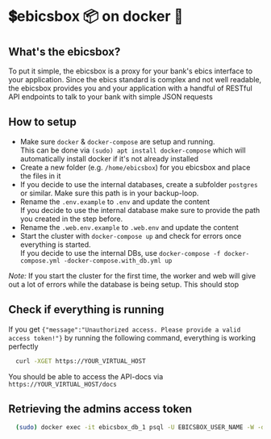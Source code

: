 # 💲ebicsbox 📦 on docker 🐳

## What's the ebicsbox?

To put it simple, the ebicsbox is a proxy for your bank's ebics interface to your application. Since the ebics standard is complex and not well readable, the ebicsbox provides you and your application with a handful of RESTful API endpoints to talk to your bank with simple JSON requests

## How to setup

- Make sure `docker` & `docker-compose` are setup and running.<br>
  This can be done via `(sudo) apt install docker-compose` which will automatically install docker if it's not already installed
- Create a new folder (e.g. `/home/ebicsbox`) for you ebicsbox and place the files in it
- If you decide to use the internal databases, create a subfolder `postgres` or similar. Make sure this path is in your backup-loop.
- Rename the `.env.example` to `.env` and update the content<br>
  If you decide to use the internal database make sure to provide the path you created in the step before.
- Rename the `.web.env.example` to `.web.env` and update the content
- Start the cluster with `docker-compose up` and check for errors once everything is started. <br>
  If you decide to use the internal DBs, use `docker-compose -f docker-compose.yml -docker-compose.with_db.yml up`

_Note:_ If you start the cluster for the first time, the worker and web will give out a lot of errors while the database is being setup. This should stop

## Check if everything is running

If you get `{"message":"Unauthorized access. Please provide a valid access token!"}` by running the following command, everything is working perfectly

```bash
  curl -XGET https://YOUR_VIRTUAL_HOST
```

You should be able to access the API-docs via `https://YOUR_VIRTUAL_HOST/docs`

## Retrieving the admins access token

```bash
  (sudo) docker exec -it ebicsbox_db_1 psql -U EBICSBOX_USER_NAME -W -d ebicsbox -c 'select access_token from users where id = 1'
```
